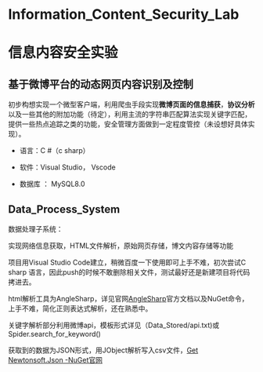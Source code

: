 ﻿﻿﻿﻿Information_Content_Security_Lab================================# 信息内容安全实验## 基于微博平台的动态网页内容识别及控制初步构想实现一个微型客户端，利用爬虫手段实现**微博页面的信息捕获**，**协议分析**以及一些其他的附加功能（待定），利用主流的字符串匹配算法实现关键字匹配，提供一些热点追踪之类的功能，安全管理方面做到一定程度管控（未设想好具体实现）。- 语言：C \#（c sharp）- 软件：Visual Studio， Vscode- 数据库 ： MySQL8.0## Data_Process_System数据处理子系统：实现网络信息获取，HTML文件解析，原始网页存储，博文内容存储等功能项目用Visual Studio Code建立，稍微百度一下使用即可上手不难，初次尝试C sharp 语言，因此push的时候不敢删除相关文件，测试最好还是新建项目将代码拷进去。html解析工具为AngleSharp，详见官网[AngleSharp](https://anglesharp.github.io/)官方文档以及NuGet命令，上手不难，简化正则表达式解析，还在熟悉中。关键字解析部分利用微博api，模板形式详见（Data_Stored/api.txt)或Spider.search_for_keyword()获取到的数据为JSON形式，用JObject解析写入csv文件，[Get Newtonsoft.Json -NuGet官网](https://www.nuget.org/packages/Newtonsoft.Json/#dotnet-cli)